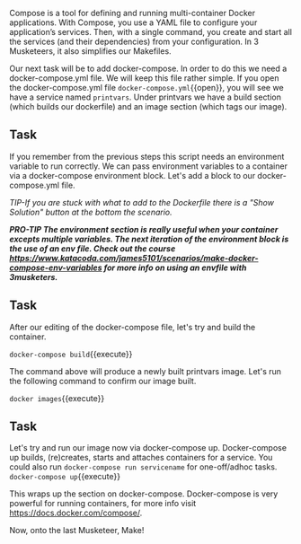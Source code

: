 Compose is a tool for defining and running multi-container Docker applications. With Compose, you use a YAML file to configure your application’s services. Then, with a single command, you create and start all the services (and their dependencies) from your configuration.  In 3 Musketeers, it also simplifies our Makefiles.

Our next task will be to add docker-compose. In order to do this we need a docker-compose.yml file. We will keep this file rather simple. If you open the docker-compose.yml file `docker-compose.yml`{{open}}, you will see we have a service named ```printvars```. Under printvars we have a build section (which builds our dockerfile) and an image section (which tags our image).

## Task
If you remember from the previous steps this script needs an environment variable to run correctly. We can pass environment variables to a container via a docker-compose environment block. Let's add a block to our docker-compose.yml file. 

*TIP-If you are stuck with what to add to the Dockerfile there is a "Show Solution" button at the bottom the scenario.*

***PRO-TIP The environment section is really useful when your container excepts multiple variables. The next iteration of the environment block is the use of an env file. Check out the course https://www.katacoda.com/james5101/scenarios/make-docker-compose-env-variables for more info on using an envfile with 3musketers.***

## Task
After our editing of the docker-compose file, let's try and build the container.

`docker-compose build`{{execute}}

The command above will produce a newly built printvars image. Let's run the following command to confirm our image built. 

`docker images`{{execute}}

## Task
Let's try and run our image now via docker-compose up. Docker-compose up builds, (re)creates, starts and attaches containers for a service. You could also run ```docker-compose run servicename``` for one-off/adhoc tasks.  
`docker-compose up`{{execute}}

This wraps up the section on docker-compose. Docker-compose is very powerful for running containers, for more info visit https://docs.docker.com/compose/. 

Now, onto the last Musketeer, Make!